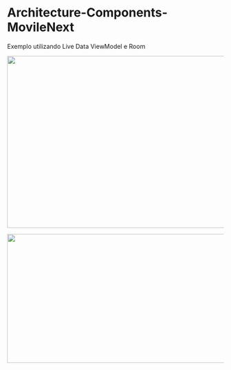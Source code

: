 # Architecture-Components-MovileNext
Exemplo utilizando Live Data ViewModel e Room
<html><img src="https://github.com/allefsousa/Architecture-Components-MovileNext/blob/master/app/src/main/res/drawable/architecture.png" data-canonical-     
src="https://github.com/allefsousa/Architecture-Components-MovileNext/blob/master/app/src/main/res/drawable/architecture.png" width="600" height="400" />
</html>

<br>

<img src="https://github.com/allefsousa/Architecture-Components-MovileNext/blob/master/app/src/main/res/drawable/android.png" data-canonical-     
src="https://github.com/allefsousa/Architecture-Components-MovileNext/blob/master/app/src/main/res/drawable/architecture.png" width="600" height="300" />
</html>
